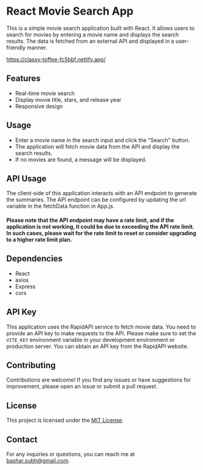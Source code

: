 # React Movie Search App

This is a simple movie search application built with React. It allows users to search for movies by entering a movie name and displays the search results. The data is fetched from an external API and displayed in a user-friendly manner.

https://classy-toffee-fc5bbf.netlify.app/

## Features

- Real-time movie search
- Display movie title, stars, and release year
- Responsive design


## Usage

- Enter a movie name in the search input and click the "Search" button.
- The application will fetch movie data from the API and display the search results.
- If no movies are found, a message will be displayed.

## API Usage
The client-side of this application interacts with an API endpoint to generate the summaries. The API endpoint can be configured by updating the url variable in the fetchData function in App.js.

#### Please note that the API endpoint may have a rate limit, and if the application is not working, it could be due to exceeding the API rate limit. In such cases, please wait for the rate limit to reset or consider upgrading to a higher rate limit plan.

## Dependencies

- React
- axios
- Express
- cors

## API Key

This application uses the RapidAPI service to fetch movie data. You need to provide an API key to make requests to the API. Please make sure to set the `VITE_KEY` environment variable in your development environment or production server. You can obtain an API key from the RapidAPI website.

## Contributing

Contributions are welcome! If you find any issues or have suggestions for improvement, please open an issue or submit a pull request.

## License

This project is licensed under the [MIT License](LICENSE).

## Contact

For any inquiries or questions, you can reach me at bashar.subh@gmail.com.

